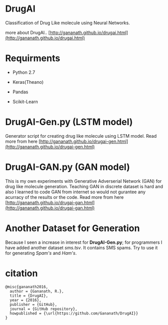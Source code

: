 # DrugAI
Classification of Drug Like molecule using Neural Networks.

more about DrugAI..
[http://gananath.github.io/drugai.html](http://gananath.github.io/drugai.html)
# Requirments
- Python 2.7

- Keras(Theano)

- Pandas

- Scikit-Learn

# DrugAI-Gen.py (LSTM model)
Generator script for creating drug like molecule using LSTM model. 
Read more from here [http://gananath.github.io/drugai-gen.html](http://gananath.github.io/drugai-gen.html)

# DrugAI-GAN.py (GAN model)
This is my own experiments with Generative Adverserial Network (GAN) for drug like molecule generation. Teaching GAN in discrete dataset is hard and also I learned to code GAN from internet so would not gurantee any acurracy of the results or the code. 
Read more from here [http://gananath.github.io/drugai-gan.html](http://gananath.github.io/drugai-gan.html)

# Another Dataset for Generation
Because I seen a increase in interest for **DrugAI-Gen.py**; for programmers I have added another dataset *sms.tsv*. It contains SMS spams. Try to use it for generating *Spam's* and *Ham's*.

# citation
```
@misc{gananath2016,
  author = {Gananath, R.},
  title = {DrugAI},
  year = {2016},
  publisher = {GitHub},
  journal = {GitHub repository},
  howpublished = {\url{https://github.com/Gananath/DrugAI}}
}
```

